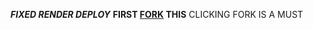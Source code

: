 ***FIXED RENDER DEPLOY***
**FIRST   [FORK](https://github.com/Toxic1239/RIASGREMORYV2) THIS**
CLICKING FORK IS A MUST

